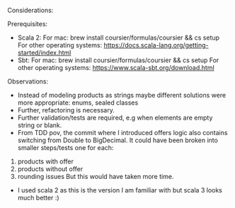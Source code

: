 Considerations:

Prerequisites:
* Scala 2: 
  For mac: brew install coursier/formulas/coursier && cs setup
  For other operating systems: https://docs.scala-lang.org/getting-started/index.html
* Sbt:
  For mac: brew install coursier/formulas/coursier && cs setup
  For other operating systems: https://www.scala-sbt.org/download.html

Observations:
* Instead of modeling products as strings maybe different solutions were more appropriate: enums, sealed classes
* Further, refactoring is necessary. 
* Further validation/tests are required, e.g when elements are empty string or blank.
* From TDD pov, the commit where I introduced offers logic also contains switching from Double to BigDecimal. 
It could have been broken into smaller steps/tests one for each: 
 1) products with offer
 2) products without offer 
 3) rounding issues
But this would have taken more time.
* I used scala 2 as this is the version I am familiar with but scala 3 looks much better :) 

